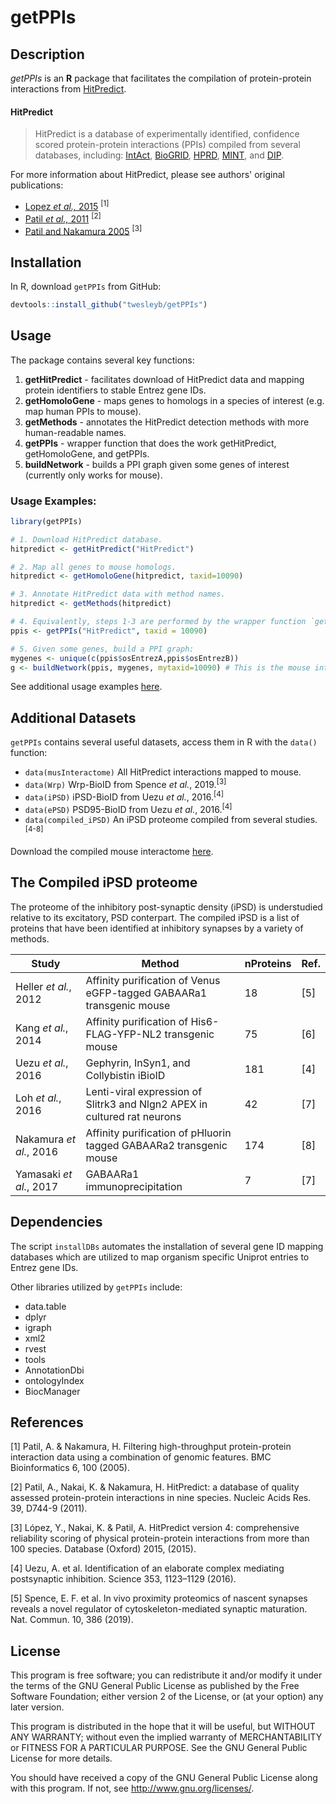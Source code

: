 # getPPIs

## Description
_getPPIs_ is an __R__ package that facilitates the compilation of protein-protein 
interactions from [HitPredict](http://hintdb.hgc.jp/htp/).

#### HitPredict
> HitPredict is a database of experimentally identified, confidence scored 
> protein-protein interactions (PPIs) compiled from several databases, including:
> [IntAct](https://www.ebi.ac.uk/intact/), 
> [BioGRID](https://thebiogrid.org/), 
> [HPRD](https://hprd.org/), 
> [MINT](https://mint.bio.uniroma2.it/), and 
> [DIP](https://dip.doe-mbi.ucla.edu/dip/Main.cgi).

For more information about HitPredict, please see authors' original publications:
* [Lopez _et al.,_ 2015](https://www.ncbi.nlm.nih.gov/pmc/articles/PMC4691340/) <sup>[1]<sup>
* [Patil _et al.,_ 2011](https://www.ncbi.nlm.nih.gov/pubmed/20947562) <sup>[2]<sup>
* [Patil and Nakamura 2005](https://www.ncbi.nlm.nih.gov/pubmed/15833142) <sup>[3]<sup>

## Installation
In R, download `getPPIs` from GitHub:

```R
devtools::install_github("twesleyb/getPPIs")
```

## Usage
The package contains several key functions:
1. __getHitPredict__ - facilitates download of HitPredict data and mapping protein identifiers to stable Entrez gene IDs.
2. __getHomoloGene__ - maps genes to homologs in a species of interest (e.g. map human PPIs to mouse).
3. __getMethods__ - annotates the HitPredict detection methods with more human-readable names.
4. __getPPIs__ - wrapper function that does the work getHitPredict, getHomoloGene, and getPPIs.
5. __buildNetwork__ - builds a PPI graph given some genes of interest (currently only works for mouse).

### Usage Examples:
```R
library(getPPIs)

# 1. Download HitPredict database.
hitpredict <- getHitPredict("HitPredict")

# 2. Map all genes to mouse homologs.
hitpredict <- getHomoloGene(hitpredict, taxid=10090)

# 3. Annotate HitPredict data with method names.
hitpredict <- getMethods(hitpredict)

# 4. Equivalently, steps 1-3 are performed by the wrapper function `getPPIs`:
ppis <- getPPIs("HitPredict", taxid = 10090)

# 5. Given some genes, build a PPI graph:
mygenes <- unique(c(ppis$osEntrezA,ppis$osEntrezB))
g <- buildNetwork(ppis, mygenes, mytaxid=10090) # This is the mouse interactome.

```
See additional usage examples [here](./examples.R).

## Additional Datasets
`getPPIs` contains several useful datasets, access them in R with the `data()` function:

* `data(musInteractome)` All HitPredict interactions mapped to mouse.
* `data(Wrp)` Wrp-BioID from Spence _et al._, 2019.<sup>[3]<sup>
* `data(iPSD)` iPSD-BioID from Uezu _et al._, 2016.<sup>[4]<sup>
* `data(ePSD)` PSD95-BioID from Uezu _et al._, 2016.<sup>[4]<sup>
* `data(compiled_iPSD)` An iPSD proteome compiled from several studies.<sup>[4-8]<sup>

Download the compiled mouse interactome
[here](https://github.com/twesleyb/getPPIs/blob/master/data/musInteractome.zip).

## The Compiled iPSD proteome
The proteome of the inhibitory post-synaptic density (iPSD) is understudied relative to its excitatory, PSD conterpart. 
The compiled iPSD is a list of proteins that have been identified at inhibitory synapses by a variety of methods.

| Study                   | Method                                                                         |  nProteins  | Ref.|
|-------------------------|-----------------------------------------------------------------------------------------|----|-----|
| Heller _et al._, 2012   | Affinity purification of Venus eGFP-tagged GABAARa1 transgenic mouse              | 18 | [5] |
| Kang _et al._, 2014     | Affinity purification of His6-FLAG-YFP-NL2 transgenic mouse                       | 75 | [6] |
| Uezu _et al._, 2016     | Gephyrin, InSyn1, and Collybistin iBioID                                          | 181| [4] |
| Loh _et al._, 2016      | Lenti-viral expression of Slitrk3 and Nlgn2 APEX in cultured rat neurons          | 42 | [7] |
| Nakamura _et al._, 2016 | Affinity purification of pHluorin tagged GABAARa2 transgenic mouse                | 174| [8] |
| Yamasaki _et al._, 2017 | GABAARa1 immunoprecipitation                                                      | 7 | [7] |

## Dependencies
The script `installDBs` automates the installation of several gene ID mapping databases
which are utilized to map organism specific Uniprot entries to Entrez gene IDs.

Other libraries utilized by `getPPIs` include:
* data.table
* dplyr
* igraph
* xml2
* rvest
* tools
* AnnotationDbi
* ontologyIndex
* BiocManager

## References

[1] Patil, A. & Nakamura, H. Filtering high-throughput protein-protein interaction data using a combination of genomic features. BMC Bioinformatics 6, 100 (2005).  

[2] Patil, A., Nakai, K. & Nakamura, H. HitPredict: a database of quality assessed protein-protein interactions in nine species. Nucleic Acids Res. 39, D744-9 (2011).  

[3] López, Y., Nakai, K. & Patil, A. HitPredict version 4: comprehensive reliability scoring of physical protein-protein interactions from more than 100 species. Database (Oxford) 2015, (2015).  

[4] Uezu, A. et al. Identification of an elaborate complex mediating postsynaptic inhibition. Science 353, 1123–1129 (2016).  

[5] Spence, E. F. et al. In vivo proximity proteomics of nascent synapses reveals a novel regulator of cytoskeleton-mediated synaptic maturation. Nat. Commun. 10, 386 (2019).  

## License
This program is free software; you can redistribute it and/or modify it under 
the terms of the GNU General Public License as published by the Free Software 
Foundation; either version 2 of the License, or (at your option) any later version.

This program is distributed in the hope that it will be useful, but WITHOUT ANY WARRANTY; 
without even the implied warranty of MERCHANTABILITY or FITNESS FOR A PARTICULAR PURPOSE. 
See the GNU General Public License for more details.

You should have received a copy of the GNU General Public License along with this program. 
If not, see http://www.gnu.org/licenses/.
